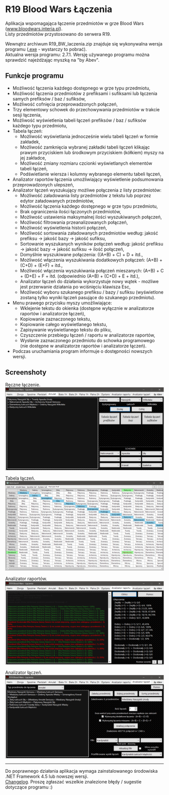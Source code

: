# R19 Blood Wars Łączenia
   
Aplikacja wspomagająca łączenie przedmiotów w grze Blood Wars (www.bloodwars.interia.pl).  
Listy przedmiotów przystosowano do serwera R19.  
   
Wewnątrz archiwum R19_BW_laczenia.zip znajduje się wykonywalna wersja programu ([.exe](https://github.com/Abev08/R19_BW_laczenia/raw/master/R19_BW_laczenia.zip) - wystarczy to pobrać).  
Aktualna wersja programu: 2.7.1. Wersję używanego programu można sprawdzić najeżdżając myszką na "by Abev".  
   
   
## Funkcje programu
 - Możliwość łączenia każdego dostępnego w grze typu przedmiotu,
 - Możliwość łączenia przedmiotów z prefiksami i sufiksami lub łączenia samych prefiksów / baz / sufiksów,
 - Możliwość cofnięcia przeprowadzonych połączeń,
 - Trzy elementowy schowek do przechowywania przedmiotów w trakcie sesji łączenia,
 - Możliwość wyświetlenia tabeli łączeń prefiksów / baz / sufiksów każdego typu przedmiotu,
 - Tabela łączeń:
   - Możliwość wyświetlania jednocześnie wielu tabeli łączeń w formie zakładek,
   - Możliwość zamknięcia wybranej zakładki tabeli łączeń klikając prawym przyciskiem lub środkowym przyciskiem (kółkiem) myszy na jej zakładce,
   - Możliwość zmiany rozmiaru czcionki wyświetlanych elementów tabeli łączeń,
   - Podświetlanie wiersza i kolumny wybranego elementu tabeli łączeń,
 - Analizator raportów łączenia umożliwiający wyświetlenie podsumowania przeprowadzonych ulepszeń,
 - Analizator łączeń wyszukujący możliwe połączenia z listy przedmiotów:
   - Możliwość załadowania listy przedmiotów z tekstu lub poprzez edytor załadowanych przedmiotów,
   - Możliwość łączenia każdego dostępnego w grze typu przedmiotu,
   - Brak ograniczenia ilości łączonych przedmiotów,
   - Możliwość ustawienia maksymalnej ilości wyszukiwanych połączeń,
   - Możliwość filtrowania przeanalizowanych połączeń,
   - Możliwość wyświetlenia historii połączeń,
   - Możliwość sortowania załadowanych przedmiotów według: jakość prefiksu -> jakość bazy -> jakość sufiksu,
   - Sortowanie wyszukanych wyników połączeń według: jakość prefiksu -> jakość bazy -> jakość sufiksu -> ilość połączeń,
   - Domyślnie wyszukiwane połączenia: ((A+B) + C) + D + itd.,
   - Możliwość włączenia wyszukiwania dodatkowych połączeń: (A+B) + (C+D) + (E+F) + itd.,
   - Możliwość włączenia wyszukiwania połączeń mieszanych: (A+B) + C + (D+E) + F + itd. (odpowiednio (A+B) + (C+D) + E + itd.),
   - Analizator łączeń do działania wykorzystuje nowy wątek - możliwe jest przerwanie działania po wciśnięciu klawisza Esc,
   - Możliwość wyboru szukanego prefiksu / bazy / sufiksu (wyświetlone zostaną tylko wyniki łączeń pasujące do szukanego przedmiotu).
 - Menu prawego przycisku myszy umożliwiające:
   - Wklejenie tekstu do okienka (dostępne wyłącznie w analizatorze raportów i analizatorze łączeń),
   - Kopiowanie zaznaczonego tekstu,
   - Kopiowanie całego wyświetlanego tekstu,
   - Zapisywanie wyświetlanego tekstu do pliku,
   - Czyszczenie przebiegu łączeń / raportu w analizatorze raportów,
   - Wysłanie zaznaczonego przedmiotu do schowka programowego (nie dostępne w analizatorze raportów i analizatorze łączeń).
 - Podczas uruchamiania program informuje o dostępności nowszych wersji.   
   
   
   
## Screenshoty
Ręczne łączenie.
![Ręczne łączenie](Screenshots/Ręczne_łączenie.png?raw=true "Ręczne łączenie")   
   
   
Tabela łączeń.
![Tabela łączeń](Screenshots/Tabela_łączeń.png?raw=true "Tabela łączeń")   
   
   
Analizator raportów.
![Analizator raportów](Screenshots/Analizator_raportu.png?raw=true "Analizator raportów")   
   
   
Analizator łączeń.
![Analizator łączeń](Screenshots/Analizator_łączeń.png?raw=true "Analizator łączeń") 
   
   
   
--------------------------
   
   
Do poprawnego działania aplikacja wymaga zainstalowanego środowiska .NET Framework 4.5 lub nowszej wersji.  
[Changelog](Changelog.txt). Proszę zgłaszać wszelkie znalezione błędy / sugestie dotyczące programu :)  